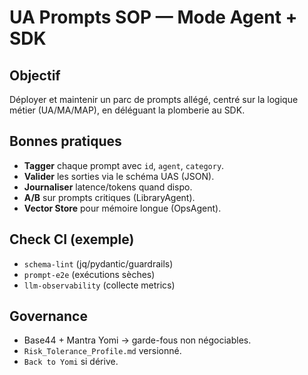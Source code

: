 # UA Prompts SOP — Mode Agent + SDK
## Objectif
Déployer et maintenir un parc de prompts allégé, centré sur la logique métier (UA/MA/MAP), en déléguant la plomberie au SDK.

## Bonnes pratiques
- **Tagger** chaque prompt avec `id`, `agent`, `category`.
- **Valider** les sorties via le schéma UAS (JSON).
- **Journaliser** latence/tokens quand dispo.
- **A/B** sur prompts critiques (LibraryAgent).
- **Vector Store** pour mémoire longue (OpsAgent).

## Check CI (exemple)
- `schema-lint` (jq/pydantic/guardrails)
- `prompt-e2e` (exécutions sèches)
- `llm-observability` (collecte metrics)

## Governance
- Base44 + Mantra Yomi → garde-fous non négociables.
- `Risk_Tolerance_Profile.md` versionné.
- `Back to Yomi` si dérive.

